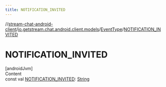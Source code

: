 ```yaml
---
title: NOTIFICATION_INVITED
---
```

//[stream-chat-android-client](../../../index.md)/[io.getstream.chat.android.client.models](../index.md)/[EventType](index.md)/[NOTIFICATION_INVITED](NOTIFICATION_INVITED.md)



# NOTIFICATION_INVITED  
[androidJvm]  
Content  
const val [NOTIFICATION_INVITED](NOTIFICATION_INVITED.md): [String](https://kotlinlang.org/api/latest/jvm/stdlib/kotlin/-string/index.html)  



